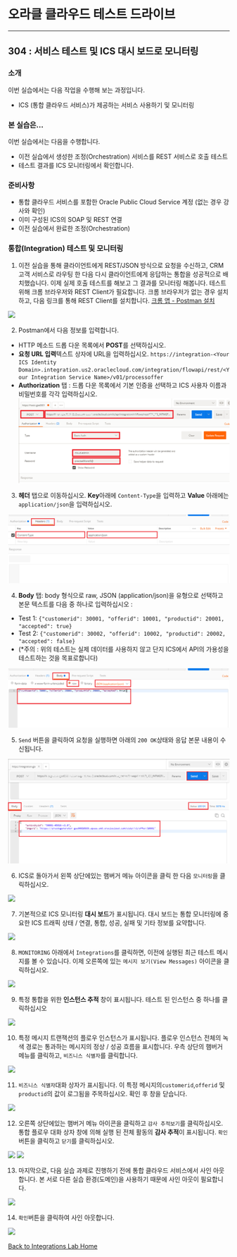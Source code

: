 # 오라클 클라우드 테스트 드라이브 #
-----
## 304 : 서비스 테스트 및 ICS 대시 보드로 모니터링 ##


### 소개 ###
이번 실습에서는 다음 작업을 수행해 보는 과정입니다.
- ICS (통합 클라우드 서비스)가 제공하는 서비스 사용하기 및 모니터링

### 본 실습은... ###
이번 실습에서는 다음을 수행합니다.
- 이전 실습에서 생성한 조정(Orchestration) 서비스를 REST 서비스로 호출 테스트
- 테스트 결과를 ICS 모니터링에서 확인합니다.

### 준비사항 ###

- 통합 클라우드 서비스를 포함한 Oracle Public Cloud Service 계정 (없는 경우 강사와 확인)
- 이미 구성된 ICS의 SOAP 및 REST 연결
- 이전 실습에서 완료한 조정(Orchestration)


### 통합(Integration) 테스트 및 모니터링

1. 이전 실습을 통해 클라이언트에게 REST/JSON 방식으로 요청을 수신하고, CRM 고객 서비스로 라우팅 한 다음 다시 클라이언트에게 응답하는 통합을 성공적으로 배치했습니다. 이제 실제 호출 테스트를 해보고 그 결과를 모니터링 해봅니다. 테스트 위해 크롬 브라우저와 REST Client가 필요합니다. 크롬 브라우저가 없는 경우 설치하고, 다음 링크를 통해 REST Client를 설치합니다. [크롬 앱 - Postman 설치](https://chrome.google.com/webstore/detail/postman/fhbjgbiflinjbdggehcddcbncdddomop)

![](images/304/00.postman.launch.png)

2. Postman에서 다음 정보를 입력합니다.
  - HTTP 메소드 드롭 다운 목록에서 **POST**를 선택하십시오.
  - **요청 URL 입력**텍스트 상자에 URL을 입력하십시오.
  `https://integration-<Your ICS Identity Domain>.integration.us2.oraclecloud.com/integration/flowapi/rest/<Your Integration Service Name>/v01/processoffer`
  - **Authorization** 탭 : 드롭 다운 목록에서 기본 인증을 선택하고 ICS 사용자 이름과 비밀번호를 각각 입력하십시오.
  ![](images/304/00.postman.basic.png)

3. **헤더** 탭으로 이동하십시오. **Key**아래에 `Content-Type`을 입력하고 **Value** 아래에는`application/json`을 입력하십시오.

![](images/304/00.postman.headers.png)


4. **Body** 탭: body 형식으로 raw, JSON (application/json)을 유형으로 선택하고 본문 텍스트를 다음 중 하나로 입력하십시오 :
  - Test 1: `{"customerid": 30001, "offerid": 10001, "productid": 20001, "accepted": true}`
  - Test 2: `{"customerid": 30002, "offerid": 10002, "productid": 20002, "accepted": false}`
  - (\*주의 : 위의 테스트는 실제 데이터를 사용하지 않고 단지 ICS에서 API의 가용성을 테스트하는 것을 목표로합니다)

![](images/304/00.postman.body.png)


5. `Send` 버튼을 클릭하여 요청을 실행하면 아래의 `200 OK`상태와 응답 본문 내용이 수신됩니다.

![](images/304/00.postman.response.png)


6. ICS로 돌아가서 왼쪽 상단에있는 햄버거 메뉴 아이콘을 클릭 한 다음 `모니터링`을 클릭하십시오.

![](images/304/03.monitoring.home.png)


7. 기본적으로 ICS 모니터링 **대시 보드**가 표시됩니다. 대시 보드는 통합 모니터링에 중요한 ICS 트래픽 상태 / 연결, 통합, 성공, 실패 및 기타 정보를 요약합니다.

![](images/304/04.monitoring.dashboard.png)


8. `MONITORING` 아래에서 `Integrations`를 클릭하면, 이전에 실행된 최근 테스트 메시지를 볼 수 있습니다. 이제 오른쪽에 있는 `메시지 보기(View Messages)` 아이콘을 클릭하십시오.

![](images/304/05.monitoring.integration.png)


9. 특정 통합을 위한 **인스턴스 추적** 창이 표시됩니다. 테스트 된 인스턴스 중 하나를 클릭하십시오

![](images/304/06.monitoring.trackinstance.png)


10. 특정 메시지 트랜잭션의 플로우 인스턴스가 표시됩니다. 플로우 인스턴스 전체의 녹색 경로는 통과하는 메시지의 정상 / 성공 흐름을 표시합니다. 우측 상단의 햄버거 메뉴를 클릭하고, `비즈니스 식별자`를 클릭합니다.

![](images/304/07.monitoring.instance.png)


11. `비즈니스 식별자`대화 상자가 표시됩니다. 이 특정 메시지의`customerid`,`offerid` 및 `productid`의 값이 로그됨을 주목하십시오. 확인 후 창을 닫습니다.

![](images/304/08.monitoring.identifier.png)


12. 오른쪽 상단에있는 햄버거 메뉴 아이콘을 클릭하고 `감사 추적보기`를 클릭하십시오. 통합 플로우 대화 상자 창에 의해 실행 된 전체 활동의 **감사 추적**이 표시됩니다. `확인`버튼을 클릭하고 `닫기`를 클릭하십시오.

![](images/304/09.monitoring.audit.png)
![](images/304/10.monitoring.audit1.png)


13. 마지막으로, 다음 실습 과제로 진행하기 전에 통합 클라우드 서비스에서 사인 아웃합니다. 본 서로 다른 실습 환경(도메인)을 사용하기 때문에 사인 아웃이 필요합니다.

![](images/304/11.logout.png)


14. `확인`버튼을 클릭하여 사인 아웃합니다.

![](images/304/11.logout.confirm.png)


[Back to Integrations Lab Home](README.md)
